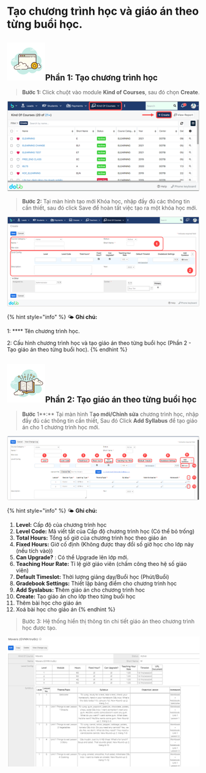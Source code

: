 # Tạo chương trình học và giáo án theo từng buổi học.

## ![](../../.gitbook/assets/giaoan3.png)Phần 1: Tạo chương trình học

> **Bước 1:** Click chuột vào module **Kind of Courses**, sau đó chọn **Create**.

![](../../.gitbook/assets/2.4.png)

> **Bước 2:** Tại màn hình tạo mới Khóa học, nhập đầy đủ các thông tin cần thiết, sau đó click Save để hoàn tất việc tạo ra một khóa học mới.

![](../../.gitbook/assets/2.5.png)

{% hint style="info" %}
🌤️ **Ghi chú:**

1: **** Tên chương trình học.

2: Cấu hình chương trình học và tạo giáo án theo từng buổi học (Phần 2 - Tạo giáo án theo từng buổi hoc).
{% endhint %}

## ![](../../.gitbook/assets/giaoan1.png)Phần 2: Tạo giáo án theo từng buổi học

> **Bước** 1**:** Tại màn hình T**ạo mới/Chỉnh sửa** chương trình học, nhập đầy đủ các thông tin cần thiết, Sau đó Click **Add Syllabus** để tạo giáo án cho 1 chương trình học mới.

![](../../.gitbook/assets/2.7.png)

{% hint style="info" %}
️🌤️ **Ghi chú:**

1. **Level:** Cấp độ của chương trình học
2. **Level Code:** Mã viết tắt của Cấp độ chương trình học (Có thể bỏ trống)
3. **Total Hours:** Tổng số giờ của chương trình học theo giáo án
4. **Fixed Hours:** Giờ cố định (Không được thay đổi số giờ học cho lớp này (nếu tích vào))
5. **Can Upgrade?** :  Có thể Upgrade lên lớp mới.
6. **Teaching Hour Rate:** Tỉ lệ giờ giáo viên (chấm công theo hệ số giáo viên)
7. **Default Timeslot:** Thời lượng giảng dạy/Buổi học (Phút/Buổi)
8. **Gradebook Settings:** Thiết lập bảng điểm cho chương trình học
9. **Add Syslabus: T**hêm giáo án cho chương trình hoc
10. **Create:** Tạo giáo án cho lớp theo từng buổi học
11. Thêm bài học cho giáo án
12. Xoá bài học cho giáo án
{% endhint %}

> Bước 3: Hệ thống hiển thị thông tin chi tiết giáo án theo chương trình học được tạo.

![](<../../.gitbook/assets/image (81).png>)
